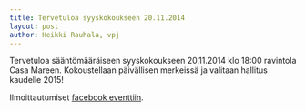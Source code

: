 ```yaml
---
title: Tervetuloa syyskokoukseen 20.11.2014
layout: post
author: Heikki Rauhala, vpj
---
```


Tervetuloa sääntömääräiseen syyskokoukseen <time datetime="2014-11-20 18:00">20.11.2014 klo 18:00</time> ravintola Casa Mareen.
Kokoustellaan päivällisen merkeissä ja valitaan hallitus kaudelle 2015!

Ilmoittautumiset [facebook eventtiin](https://www.facebook.com/events/1549259131972808/).